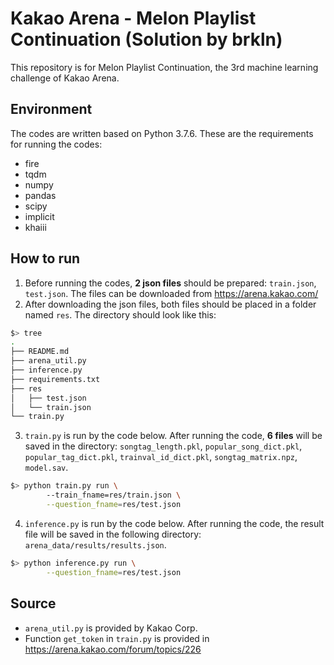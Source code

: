 # Kakao Arena - Melon Playlist Continuation (Solution by brkln)
This repository is for Melon Playlist Continuation, the 3rd machine learning challenge of Kakao Arena.

## Environment
The codes are written based on Python 3.7.6. These are the requirements for running the codes:
- fire
- tqdm
- numpy
- pandas
- scipy
- implicit
- khaiii

## How to run
1. Before running the codes, **2 json files** should be prepared: `train.json`, `test.json`. The files can be downloaded from https://arena.kakao.com/
2. After downloading the json files, both files should be placed in a folder named `res`. The directory should look like this:
```bash
$> tree
.
├── README.md
├── arena_util.py
├── inference.py
├── requirements.txt
├── res
│   ├── test.json
│   └── train.json
└── train.py
```
3. `train.py` is run by the code below. After running the code, **6 files** will be saved in the directory: `songtag_length.pkl`, `popular_song_dict.pkl`, `popular_tag_dict.pkl`, `trainval_id_dict.pkl`, `songtag_matrix.npz`, `model.sav`.
```bash
$> python train.py run \    
        --train_fname=res/train.json \
        --question_fname=res/test.json
```
4. `inference.py` is run by the code below. After running the code, the result file will be saved in the following directory: `arena_data/results/results.json`.
```bash
$> python inference.py run \
        --question_fname=res/test.json
```

## Source
- `arena_util.py` is provided by Kakao Corp.
- Function `get_token` in `train.py` is provided in https://arena.kakao.com/forum/topics/226
